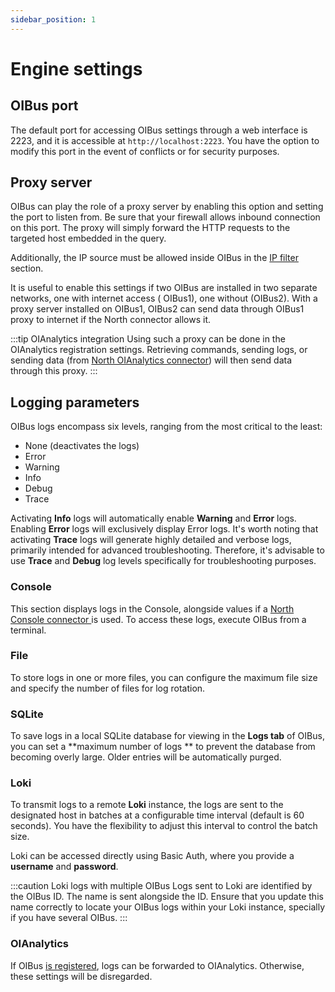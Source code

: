 ```yaml
---
sidebar_position: 1
---
```


# Engine settings

## OIBus port

The default port for accessing OIBus settings through a web interface is 2223, and it is accessible
at `http://localhost:2223`.
You have the option to modify this port in the event of conflicts or for security purposes.

## Proxy server

OIBus can play the role of a proxy server by enabling this option and setting the port to listen from. Be sure that your
firewall allows inbound connection on this port.
The proxy will simply forward the HTTP requests to the targeted host embedded in the query.

Additionally, the IP source must be allowed inside OIBus in the [IP filter](./ip-filters.md) section.

It is useful to enable this settings if two OIBus are installed in two separate networks, one with internet access (
OIBus1),
one without (OIBus2). With a proxy server installed on OIBus1, OIBus2 can send data through OIBus1 proxy to internet if
the North connector allows it.

:::tip OIAnalytics integration
Using such a proxy can be done in the OIAnalytics registration settings. Retrieving commands, sending logs, or sending
data (from [North OIAnalytics connector](../north-connectors/oianalytics.md)) will then send data through this proxy.
:::

## Logging parameters

OIBus logs encompass six levels, ranging from the most critical to the least:

- None (deactivates the logs)
- Error
- Warning
- Info
- Debug
- Trace

Activating **Info** logs will automatically enable **Warning** and **Error** logs. Enabling **Error** logs will
exclusively
display Error logs. It's worth noting that activating **Trace** logs will generate highly detailed and verbose logs,
primarily intended for advanced troubleshooting. Therefore, it's advisable to use **Trace** and **Debug** log levels
specifically for troubleshooting purposes.

### Console

This section displays logs in the Console, alongside values if a [North Console connector
](../../guide/north-connectors/console) is used. To access these logs, execute OIBus from a terminal.

### File

To store logs in one or more files, you can configure the maximum file size and specify the number of files for log
rotation.

### SQLite

To save logs in a local SQLite database for viewing in the **Logs tab** of OIBus, you can set a **maximum number of logs
**
to prevent the database from becoming overly large. Older entries will be automatically purged.

### Loki

To transmit logs to a remote **Loki** instance, the logs are sent to the designated host in batches at a configurable
time interval (default is 60 seconds). You have the flexibility to adjust this interval to control the batch size.

Loki can be accessed directly using Basic Auth, where you provide a **username** and **password**.

:::caution Loki logs with multiple OIBus
Logs sent to Loki are identified by the OIBus ID. The name is sent alongside the ID. Ensure that you update this name
correctly to locate your OIBus logs within your Loki instance, specially if you have several OIBus.
:::

### OIAnalytics

If OIBus [is registered](../advanced/oianalytics-registration.mdx), logs can be forwarded to OIAnalytics. Otherwise, these
settings will be disregarded.
